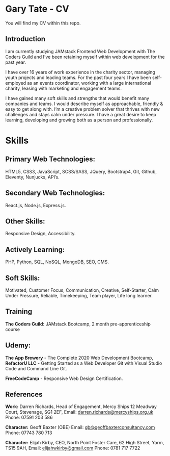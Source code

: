 # Gary Tate - CV

You will find my CV within this repo. 

## Introduction
I am currently studying JAMstack Frontend Web Development with The Coders Guild and I’ve been retaining myself within web development for the past year. 

I have over 16 years of work experience in the charity sector, managing youth projects and leading teams. For the past four years I have been self-employed as an events coordinator, working with a large international charity, leasing with marketing and engagement teams. 

I have gained many soft skills and strengths that would benefit many companies and teams. I would describe myself as approachable, friendly & easy to get along with. I’m a creative problem solver that thrives with new challenges and stays calm under pressure. I have a great desire to keep learning, developing and growing both as a person and professionally. 

# Skills 
## Primary Web Technologies: 
HTML5, CSS3, JavaScript, SCSS/SASS, JQuery, Bootstrap4, Git, Github, Eleventy, Nunjucks, API’s. 

## Secondary Web Technologies: 
React.js, Node.js, Express.js. 

## Other Skills: 
Responsive Design, Accessibility.

## Actively Learning: 
PHP, Python, SQL, NoSQL, MongoDB, SEO, CMS. 

## Soft Skills: 
Motivated, Customer Focus, Communication, Creative, Self-Starter, Calm Under Pressure, Reliable, Timekeeping, Team player, Life long learner.

## Training  
**The Coders Guild:**  JAMstack Bootcamp, 2 month pre-apprenticeship course

## Udemy: 
**The App Brewery** - The Complete 2020 Web Development Bootcamp, **RefactorU LLC** - Getting Started as a Web Developer
Git with Visual Studio Code and Command Line Git.

**FreeCodeCamp** - Responsive Web Design Certification.

## References
**Work:** 
Darren Richards, Head of Engagement, Mercy Ships 12 Meadway Court, Stevenage, SG1 2EF, Email: darren.richards@mercyships.org.uk Phone: 07591 203 586 

**Character:** 
Geoff Baxter (OBE) Email: gb@geoffbaxterconsultancy.com Phone: 07743 780 713

**Character:** 
Elijah Kirby, CEO, North Point Foster Care, 62 High Street, Yarm, TS15 9AH, Email: elijahwkirby@gmail.com Phone: 0781 717 7722